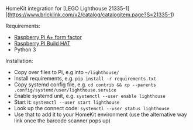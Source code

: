 HomeKit integration for [LEGO Lighthouse 21335-1][(https://www.bricklink.com/v2/catalog/catalogitem.page?S=21335-1)

Requirements:
- [Raspberry Pi A+ form factor](https://www.raspberrypi.com/products/raspberry-pi-3-model-a-plus/)
- [Raspberry PI Build HAT](https://www.raspberrypi.com/products/build-hat/)
- Python 3

Installation:
- Copy over files to Pi, e.g into `~/lighthouse/`
- Install requirements, e.g. `pip install -r requirements.txt`
- Copy systemd config file, e.g. `cd contrib && cp --parents .config/systemd/user/lighthouse.service`
- Enable systemd unit, e.g. `systemctl --user enable lighthouse`
- Start it: `systemctl --user start lighthouse`
- Look up the connect code: `systemctl --user status lighthouse`
- Use that to add it to your HomeKit environment (use the alternative way link once the barcode scanner pops up)
